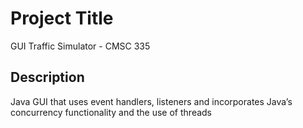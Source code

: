 # Project Title

GUI Traffic Simulator - CMSC 335 

## Description

Java GUI that uses event handlers, listeners and incorporates Java’s 
concurrency functionality and the use of threads
